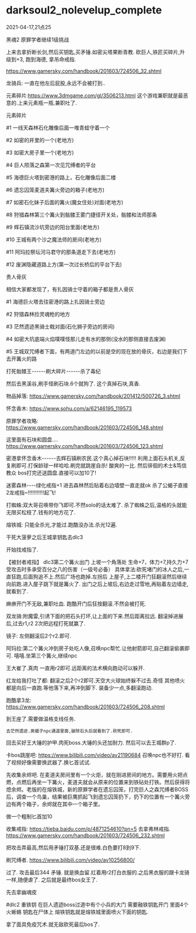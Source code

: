 # darksoul2_nolevelup_complete



2021-04-17,21点25

黑魂2 原罪学者继续1级挑战



上来去拿折断长剑,然后买钥匙,买矛锤.如密尖塔果断青教.
砍巨人,铁匠买碎片,升级到+3, 跑到海德, 拿吊命戒指.

https://www.gamersky.com/handbook/201603/724506_32.shtml


龙骑兵: 一直在他左后屁股,永远不会被打到..


元素碎片:https://www.3dmgame.com/gl/3506213.html
这个游戏兼职就是最恶意的.上来元素瓶一瓶.兼职吐了.

元素碎片

#1 一线天森林石化雕像后面一堆青蛙守着一个

#2 如密的井里的一个(老地方)

#3 如密大房子里一个(老地方)

#4 巨人陨落之森第一次见咒缚者的平台

#5 海德巨火塔到密港的路上，石化雕像后面二楼

#6 遗忘囚笼麦道夫篝火旁边的箱子(老地方)

#7 如密石化妹子后面的篝火(魔女住处)对面(老地方)

#8 狩猎森林第三个篝火到骷髅王雾门捷径开关处，骷髅和法师那条

#9 辉石镇流沙坑旁边的阳台里面(老地方)

#10 王城有两个沙之魔法师的房间(老地方)

#11 阿玛拉祭坛河马君守的那条道走下去(老地方)

#12 废渊隐藏道路上方(第一次过长桥后的平台下去)

贵人骨灰

相信大家都发现了，有扎因骑士守着的箱子都是贵人骨灰

#1 海德巨火塔去往密港的路上扎因骑士旁边

#2 狩猎森林捡灵魂枪的地方

#3 茫然遗迹黑骑士戟对面(石化狮子旁边的房间)

#4 如密大坑底端火焰噗噗怪那儿走有水的那侧(没水的那侧直接去废渊)

#5 王城双咒缚者下面，有两道门左边的以前是空的现在放的骨灰，右边是我们下去开篝火的路





打死骷髅王------刷大碎片------杀了毒纪

然后去黑溪谷,刷手怪刷石块.6个就狗了. 这个真掉石块,真香.

物品掉落:
https://www.gamersky.com/handbook/201412/500726_3.shtml



怀念香木:
https://www.sohu.com/a/62146195_119573

原罪学者攻略:
https://www.gamersky.com/handbook/201603/724506_148.shtml



这里面有石块和圆盘....
https://www.gamersky.com/handbook/201603/724506_123.shtml


密港拿怀念香木------去辉石镇刷农民.这个真心掉石块!!!!!
利用上面石头机关,反复刷即可.打保龄球一样哈哈.刷完就跳崖自杀!
酸爽的一比.
然后徘徊的术士&笃信教众 bos打完还送圆盘.直接可以加10了!


迷雾森林----绿化戒指+1  进去森林然后贴着右边墙壁一直走就ok
杀了公蝎子直接2龙戒指~!!!!!!!!!!!起飞!

打蜘蛛:双大哥召唤带你飞即可.不然solo的话太难了.
杀了蜘蛛之后,温格的头就能无限买松枝了.钱有的地方花了.


熔铁城: 只能全杀光,才能过.跑酷没办法.杀光12遍.

干死大菠萝之后王城拿钥匙去dlc3


开始找戒指了.

【被封者戒指】
dlc3第二个篝火出门 上坡一个角落处
生命+7，体力+7,持久力+7 受攻击时多承受百分之八的伤害（一级号必备）
具体拿法:砍死堵门的冰人之后,一直狂跑,后面狗追不上.然后广场也跑掉.左拐后
		 上屋子,上二楼开门狂翻滚然后继续向前跑.进入屋子跳下就是篝火了.
		 出门之后上坡后,右边走过雪地,再贴着左边墙走,就看到了.


麻痹开门不无敌,兼职吐血.
跑酷开门后狂按翻滚.不然会被打死.


双龙骑:附魔雷,引诱下面的把石头打坏,让上面的下来.然后距离拉远.
	   翻滚掉进展后,过去r1,r2 2次把远程打死就赢了.


镜子: 左侧翻滚后2个r2.即可.

阿玛拉:第二个篝火冲到房子处吃人像,召唤npc帮忙.让他射箭即可,自己翻滚偷袭即可.
		嘻嘻.坐第三个篝火,继续npc

王大崔了.真肉
	一直用r2即可.远距离的法术横向跑动可以躲开.


红龙给我打吐了都:
	翻滚之后2个r2即可.天空大火球始终躲不过去.奇怪
	其他喷火都是向后一直跑.等他落下来,再冲到脚下.
	装备少一点,多翻滚跑动.

跑酷拿3龙:
https://www.gamersky.com/handbook/201603/724506_208.shtml

到王座了.需要做温格支线任务.

	去茫然遗迹.男蝎子npc通道里面,破除石头后就看到了.砍死即可.

回去买好王大锤的护甲.肉死boss.大锤的头还加耐力.
然后可以去王城群p了.



卡bos跳崖吧:
https://www.bilibili.com/video/av21190684
召唤npc也不好打.
看了视频好像需要换武器了.换匕首试试.


先收集余烬吧.
在麦道夫房间里有一个火炬，就在刚进房间的地方。需要用火把点燃，点燃后再坐一下篝火，麦道夫就会从原来的位置来到铁砧处打铁。然后获得将熄余烬。老版的在熔铁城，新的原罪学者在遗忘囚笼，打完巨人之森咒缚者BOSS后，调查一个鸟巢，结果被巨鹰抓起飞到遗忘囚笼扔下，扔下的位置有一个篝火旁边有两个箱子，余烬就在其中一个箱子里。

做一个粗制匕首加10

收集戒指:
https://tieba.baidu.com/p/4871254610?pn=5
去拿弗林戒指.
https://www.gamersky.com/handbook/201603/724506_232.shtml

把攻击弄最高,然后用矛锤打双基.还是很难.白色要打8到9下.



刷咒缚者.
https://www.bilibili.com/video/av10256800/

过了. 攻击最后344
矛锤. 就是换血留.扛着用r2打白衣服的.之后黑衣服的跟卡龙骑一样,随便虐了.
之后就是最终bos女王了.

先去拿幽魂皮

#dlc2 重铁钥 在巨人遗迹boss过道中有个小兵的大门 需要融铁钥匙开门 里面4个火蜥蜴 钥匙在尸体上
熔铁钥匙就是熔铁城里面喷火下面的钥匙.

拿了面具免疫咒术.就无敌砍死最后bos了.

